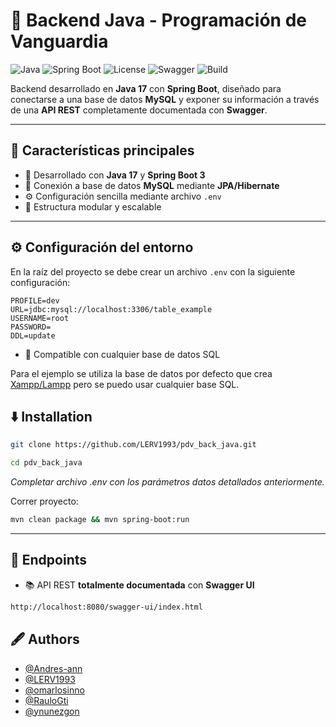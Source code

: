 
# 🧩 Backend Java - Programación de Vanguardia

![Java](https://img.shields.io/badge/Java-17-orange?logo=java)
![Spring Boot](https://img.shields.io/badge/Spring%20Boot-3.0-brightgreen?logo=springboot)
![License](https://img.shields.io/badge/License-MIT-blue)
![Swagger](https://img.shields.io/badge/Docs-Swagger_UI-yellow?logo=swagger)
![Build](https://img.shields.io/badge/Build-Maven-red?logo=apache-maven)

Backend desarrollado en **Java 17** con **Spring Boot**, diseñado para conectarse a una base de datos **MySQL** y exponer su información a través de una **API REST** completamente documentada con **Swagger**.

---

## 🚀 Características principales

- 🧠 Desarrollado con **Java 17** y **Spring Boot 3**
- 💾 Conexión a base de datos **MySQL** mediante **JPA/Hibernate**
- ⚙️ Configuración sencilla mediante archivo `.env`
- 🧩 Estructura modular y escalable
---

## ⚙️ Configuración del entorno

En la raíz del proyecto se debe crear un archivo `.env` con la siguiente configuración:

```env
PROFILE=dev
URL=jdbc:mysql://localhost:3306/table_example
USERNAME=root
PASSWORD=
DDL=update
```

- 🧰 Compatible con cualquier base de datos SQL

Para el ejemplo se utiliza la base de datos por defecto que crea [Xampp/Lampp](https://www.apachefriends.org/es/index.html) pero se puedo usar cualquier base SQL.



## ⬇️ Installation 

```bash
git clone https://github.com/LERV1993/pdv_back_java.git

cd pdv_back_java
```

*Completar archivo .env con los parámetros datos detallados anteriormente.*

Correr proyecto:
```bash
mvn clean package && mvn spring-boot:run
```
---

## 🎯 Endpoints 

- 📚 API REST **totalmente documentada** con **Swagger UI**

```bash
http://localhost:8080/swagger-ui/index.html
```


## 🖋️ Authors 

- [@Andres-ann](https://github.com/Andres-ann)
- [@LERV1993](https://github.com/LERV1993)
- [@omarlosinno](https://github.com/omarlosinno)
- [@RauloGti](https://github.com/RauloGti)
- [@ynunezgon](https://github.com/ynunezgon)